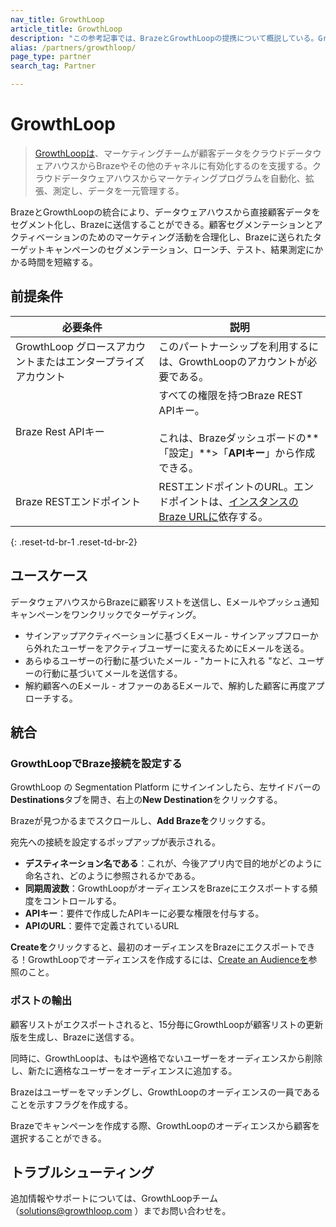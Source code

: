```yaml
---
nav_title: GrowthLoop
article_title: GrowthLoop
description: "この参考記事では、BrazeとGrowthLoopの提携について概説している。GrowthLoopは、データウェアハウスから顧客データを直接セグメント化してBrazeに送信できるプラットフォームである。"
alias: /partners/growthloop/
page_type: partner
search_tag: Partner

---
```


# GrowthLoop

> [GrowthLoopは](https://growthloop.com/)、マーケティングチームが顧客データをクラウドデータウェアハウスからBrazeやその他のチャネルに有効化するのを支援する。クラウドデータウェアハウスからマーケティングプログラムを自動化、拡張、測定し、データを一元管理する。

BrazeとGrowthLoopの統合により、データウェアハウスから直接顧客データをセグメント化し、Brazeに送信することができる。顧客セグメンテーションとアクティベーションのためのマーケティング活動を合理化し、Brazeに送られたターゲットキャンペーンのセグメンテーション、ローンチ、テスト、結果測定にかかる時間を短縮する。

## 前提条件 

| 必要条件 | 説明 |
| ----------- | ----------- |
| GrowthLoop グロースアカウントまたはエンタープライズアカウント | このパートナーシップを利用するには、GrowthLoopのアカウントが必要である。 |
| Braze Rest APIキー | すべての権限を持つBraze REST APIキー。<br><br>これは、Brazeダッシュボードの**「設定」**>「**APIキー**」から作成できる。 |
| Braze RESTエンドポイント | RESTエンドポイントのURL。エンドポイントは、[インスタンスのBraze URLに][2]依存する。|
{: .reset-td-br-1 .reset-td-br-2} 

## ユースケース

データウェアハウスからBrazeに顧客リストを送信し、Eメールやプッシュ通知キャンペーンをワンクリックでターゲティング。

- サインアップアクティベーションに基づくEメール - サインアップフローから外れたユーザーをアクティブユーザーに変えるためにEメールを送る。
- あらゆるユーザーの行動に基づいたメール - "カートに入れる "など、ユーザーの行動に基づいてメールを送信する。
- 解約顧客へのEメール - オファーのあるEメールで、解約した顧客に再度アプローチする。

## 統合

### GrowthLoopでBraze接続を設定する

GrowthLoop の Segmentation Platform にサインインしたら、左サイドバーの**Destinations**タブを開き、右上の**New Destination**をクリックする。

Brazeが見つかるまでスクロールし、**Add Brazeを**クリックする。

宛先への接続を設定するポップアップが表示される。

- **デスティネーション名である**：これが、今後アプリ内で目的地がどのように命名され、どのように参照されるかである。
- **同期周波数**：GrowthLoopがオーディエンスをBrazeにエクスポートする頻度をコントロールする。
- **APIキー**：要件で作成したAPIキーに必要な権限を付与する。
- **APIのURL**：要件で定義されているURL

**Createを**クリックすると、最初のオーディエンスをBrazeにエクスポートできる！GrowthLoopでオーディエンスを作成するには、[Create an Audienceを](https://www.growthloop.com/help-center-articles/create-an-audience)参照のこと。

### ポストの輸出

顧客リストがエクスポートされると、15分毎にGrowthLoopが顧客リストの更新版を生成し、Brazeに送信する。

同時に、GrowthLoopは、もはや適格でないユーザーをオーディエンスから削除し、新たに適格なユーザーをオーディエンスに追加する。 

Brazeはユーザーをマッチングし、GrowthLoopのオーディエンスの一員であることを示すフラグを作成する。

Brazeでキャンペーンを作成する際、GrowthLoopのオーディエンスから顧客を選択することができる。 

## トラブルシューティング

追加情報やサポートについては、GrowthLoopチーム（solutions@growthloop.com ）までお問い合わせを。

[2]: {{site.baseurl}}/developer_guide/rest_api/basics/#endpoints
